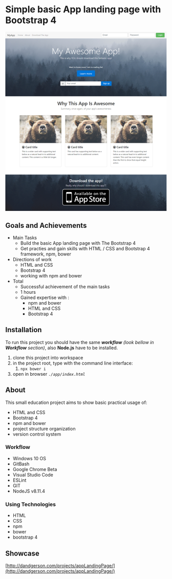 # Simple basic App landing page with Bootstrap 4

![alt text](/scrn.png)
![alt text](/scrn2.png)
![alt text](/scrn3.png)

## Goals and Achievements

- Main Tasks
  - Build the basic App landing page with The Bootstrap 4
  - Get practies and gain skills with HTML / CSS and Bootstrap 4 framework, npm, bower
- Directions of work
  - HTML and CSS
  - Bootstrap 4
  - working with npm and bower
- Total
  - Successful achievement of the main tasks
  - 1 hours
  - Gained expertise with :
    - npm and bower
    - HTML and CSS
    - Bootstrap 4

## Installation

To run this project you should have the same **_workflow_** *(look bellow in **Workflow** section)*, also **Node.js** have to be installed.

1. clone this project into workspace
2. in the project root, type with the command line interface:
   1. `npx bower i`
3. open in browser *`./app/index.html`*

## About

This small education project aims to show basic practical usage of:

- HTML and CSS
- Bootstrap 4
- npm and bower
- project structure organization
- version control system

### Workflow

* Windows 10 OS
* GitBash
* Google Chrome Beta
* Visual Studio Code
* ESLint
* GIT
* NodeJS v8.11.4

### Using Technologies

* HTML
* CSS
* npm
* bower
* bootstrap 4

## Showcase

[http://dandgerson.com/projects/appLandingPage/](http://dandgerson.com/projects/appLandingPage/)